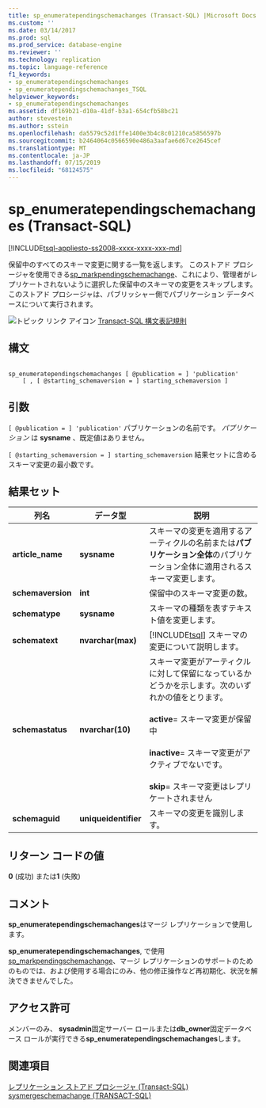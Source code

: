 ```yaml
---
title: sp_enumeratependingschemachanges (Transact-SQL) |Microsoft Docs
ms.custom: ''
ms.date: 03/14/2017
ms.prod: sql
ms.prod_service: database-engine
ms.reviewer: ''
ms.technology: replication
ms.topic: language-reference
f1_keywords:
- sp_enumeratependingschemachanges
- sp_enumeratependingschemachanges_TSQL
helpviewer_keywords:
- sp_enumeratependingschemachanges
ms.assetid: df169b21-d10a-41df-b3a1-654cfb58bc21
author: stevestein
ms.author: sstein
ms.openlocfilehash: da5579c52d1ffe1400e3b4c8c01210ca5856597b
ms.sourcegitcommit: b2464064c0566590e486a3aafae6d67ce2645cef
ms.translationtype: MT
ms.contentlocale: ja-JP
ms.lasthandoff: 07/15/2019
ms.locfileid: "68124575"
---
```

# <a name="sp_enumeratependingschemachanges-transact-sql"></a>sp_enumeratependingschemachanges (Transact-SQL)
[!INCLUDE[tsql-appliesto-ss2008-xxxx-xxxx-xxx-md](../../includes/tsql-appliesto-ss2008-xxxx-xxxx-xxx-md.md)]

  保留中のすべてのスキーマ変更に関する一覧を返します。 このストアド プロシージャを使用できる[sp_markpendingschemachange](../../relational-databases/system-stored-procedures/sp-markpendingschemachange-transact-sql.md)、これにより、管理者がレプリケートされないように選択した保留中のスキーマの変更をスキップします。 このストアド プロシージャは、パブリッシャー側でパブリケーション データベースについて実行されます。  
  
 ![トピック リンク アイコン](../../database-engine/configure-windows/media/topic-link.gif "トピック リンク アイコン") [Transact-SQL 構文表記規則](../../t-sql/language-elements/transact-sql-syntax-conventions-transact-sql.md)  
  
## <a name="syntax"></a>構文  
  
```  
  
sp_enumeratependingschemachanges [ @publication = ] 'publication'   
    [ , [ @starting_schemaversion = ] starting_schemaversion ]  
```  
  
## <a name="arguments"></a>引数  
`[ @publication = ] 'publication'` パブリケーションの名前です。 *パブリケーション* は **sysname** 、既定値はありません。  
  
`[ @starting_schemaversion = ] starting_schemaversion` 結果セットに含めるスキーマ変更の最小数です。  
  
## <a name="result-set"></a>結果セット  
  
|列名|データ型|説明|  
|-----------------|---------------|-----------------|  
|**article_name**|**sysname**|スキーマの変更を適用するアーティクルの名前または**パブリケーション全体**のパブリケーション全体に適用されるスキーマ変更します。|  
|**schemaversion**|**int**|保留中のスキーマ変更の数。|  
|**schematype**|**sysname**|スキーマの種類を表すテキスト値を変更します。|  
|**schematext**|**nvarchar(max)**|[!INCLUDE[tsql](../../includes/tsql-md.md)] スキーマの変更について説明します。|  
|**schemastatus**|**nvarchar(10)**|スキーマ変更がアーティクルに対して保留になっているかどうかを示します。次のいずれかの値をとります。<br /><br /> **active**= スキーマ変更が保留中<br /><br /> **inactive**= スキーマ変更がアクティブでないです。<br /><br /> **skip**= スキーマ変更はレプリケートされません|  
|**schemaguid**|**uniqueidentifier**|スキーマの変更を識別します。|  
  
## <a name="return-code-values"></a>リターン コードの値  
 **0** (成功) または**1** (失敗)  
  
## <a name="remarks"></a>コメント  
 **sp_enumeratependingschemachanges**はマージ レプリケーションで使用します。  
  
 **sp_enumeratependingschemachanges**, で使用[sp_markpendingschemachange](../../relational-databases/system-stored-procedures/sp-markpendingschemachange-transact-sql.md)、マージ レプリケーションのサポートのためのものでは、および使用する場合にのみ、他の修正操作など再初期化、状況を解決できませんでした。  
  
## <a name="permissions"></a>アクセス許可  
 メンバーのみ、 **sysadmin**固定サーバー ロールまたは**db_owner**固定データベース ロールが実行できる**sp_enumeratependingschemachanges**します。  
  
## <a name="see-also"></a>関連項目  
 [レプリケーション ストアド プロシージャ &#40;Transact-SQL&#41;](../../relational-databases/system-stored-procedures/replication-stored-procedures-transact-sql.md)   
 [sysmergeschemachange &#40;TRANSACT-SQL&#41;](../../relational-databases/system-tables/sysmergeschemachange-transact-sql.md)  
  
  
